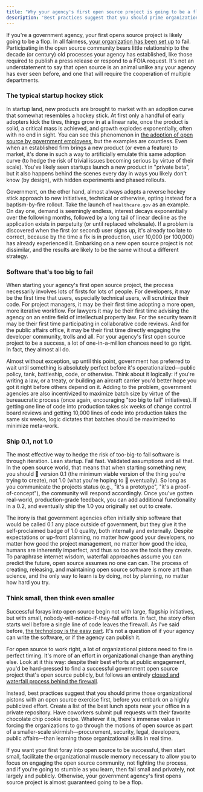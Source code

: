 ```yaml
---
title: "Why your agency's first open source project is going to be a flop"
description: 'Best practices suggest that you should prime organizational pistons with an open source exercise, before you embark on your first highly publicized open source effort'
---
```


If you're a government agency, your first opens source project is likely going to be a flop. In all fairness, [your organization has been set up](http://ben.balter.com/2014/08/03/why-isnt-all-government-software-open-source/) to fail. Participating in the open source community bears little relationship to the decade (or century) old processes your agency has established, like those required to publish a press release or respond to a FOIA request. It's not an understatement to say that open source is an animal unlike any your agency has ever seen before, and one that will require the cooperation of multiple departments.

### The typical startup hockey stick

In startup land, new products are brought to market with an adoption curve that somewhat resembles a hockey stick. At first only a handful of early adopters kick the tires, things grow in at a linear rate, once the product is solid, a critical mass is achieved, and growth explodes exponentially, often with no end in sight. You can see this phenomenon in [the adoption of open source by government employees](https://github.com/blog/1874-government-opens-up-10k-active-government-users-on-github), but the examples are countless. Even when an established firm brings a new product (or even a feature) to market, it's done in such a way to artificially emulate this same adoption curve (to hedge the risk of trivial issues becoming serious by virtue of their scale). You've likely seen startups launch a new product in "private beta", but it also happens behind the scenes every day in ways you likely don't know (by design), with hidden experiments and phased rollouts.

Government, on the other hand, almost always adopts a reverse hockey stick approach to new initiatives, technical or otherwise, opting instead for a baptism-by-fire rollout. Take the launch of `healthcare.gov` as an example. On day one, demand is seemingly endless, interest decays exponentially over the following months, followed by a long tail of linear decline as the application exists in perpetuity (or until replaced  wholesale). If a problem is discovered when the first (or second) user signs up, it's already too late to correct, because by the time a fix is in production, user 10,000 (or 100,000) has already experienced it. Embarking on a new open source project is not dissimilar, and the results are likely to be the same without a different strategy.

### Software that's too big to fail

When starting your agency's first open source project, the process necessarily involves lots of firsts for lots of people. For developers, it may be the first time that users, especially technical users, will scrutinize their code. For project managers, it may be their first time adopting a more open, more iterative workflow. For lawyers it may be their first time advising the agency on an entire field of intellectual property law. For the security team it may be their first time participating in collaborative code reviews. And for the public affairs office, it may be their first time directly engaging the developer community, trolls and all. For your agency's first open source project to be a success, a lot of one-in-a-million chances need to go right. In fact, they almost all do.

Almost without exception, up until this point, government has preferred to wait until something is absolutely perfect before it's operationalized—public policy, tank, battleship, code, or otherwise. Think about it logically: if you're writing a law, or a treaty, or building an aircraft carrier you'd better hope you got it right before others depend on it. Adding to the problem, government agencies are also incentivized to maximize batch size by virtue of the bureaucratic process (once again, encouraging "too big to fail" initiatives). If getting one line of code into production takes six weeks of change control board reviews and getting 10,000 lines of code into production takes the same six weeks, logic dictates that batches should be maximized to minimize meta-work.

### Ship 0.1, not 1.0

The most effective way to hedge the risk of too-big-to fail software is through iteration. Lean startup. Fail fast. Validated assumptions and all that. In the open source world, that means that when starting something new, you should :ship: version 0.1 (the minimum viable version of the thing you're trying to create), not 1.0 (what you're hoping to :ship: eventually). So long as you communicate the projects status (e.g., "it's a prototype", "it's a proof-of-concept"), the community will respond accordingly. Once you've gotten real-world, production-grade feedback, you can add additional functionality in a 0.2, and eventually ship the 1.0 you originally set out to create.

The irony is that government agencies often initially ship software that would be called 0.1 any place outside of government, but they give it the self-proclaimed badge of 1.0 quality, both internally and externally. Despite expectations or up-front planning, no matter how good your developers, no matter how good the project management, no matter how good the idea, humans are inherently imperfect, and thus so too are the tools they create. To paraphrase internet wisdom, waterfall approaches assume you can predict the future, open source assumes no one can can. The process of creating, releasing, and maintaining open source software is more art than science, and the only way to learn is by doing, not by planning, no matter how hard you try.

### Think small, then think even smaller

Successful forays into open source begin not with large, flagship initiatives, but with small, nobody-will-notice-if-they-fail efforts. In fact, the story often starts well before a single line of code leaves the firewall. As I've said before, [the technology is the easy part](http://ben.balter.com/2013/07/01/technologys-the-easy-part/). It's not a question of if your agency can write the software, or if the agency can publish it.

For open source to work right, a lot of organizational pistons need to fire in perfect timing. It's more of an effort in organizational change than anything else. Look at it this way: despite their best efforts at public engagement, you'd be hard-pressed to find a successful government open source project that's open source publicly, but follows an entirely [closed and waterfall process behind the firewall](http://ben.balter.com/2013/05/14/we-ve-been-selling-open-source-wrong/).

Instead, best practices suggest that you should prime those organizational pistons with an open source exercise first, before you embark on a highly publicized effort. Create a list of the best lunch spots near your office in a private repository. Have coworkers submit pull requests with their favorite chocolate chip cookie recipe. Whatever it is, there's immense value in forcing the organizations to go through the motions of open source as part of a smaller-scale skirmish—procurement, security, legal, developers, public affairs—than learning those organizational skills in real time.

If you want your first foray into open source to be successful, then start small, facilitate the organizational muscle memory necessary to allow you to focus on engaging the open source community, not fighting the process, and if you're going to stumble as you learn, then fail small and privately, not largely and publicly. Otherwise, your government agency's first opens source project is almost guaranteed going to be a flop.
